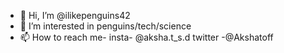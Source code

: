 - 👋 Hi, I’m @ilikepenguins42
- 👀 I’m interested in penguins/tech/science
- 📫 How to reach me-
insta- @aksha.t_s.d
twitter -@Akshatoff



<!---
ilikepenguins42/ilikepenguins42 is a ✨ special ✨ repository because its `README.md` (this file) appears on your GitHub profile.
You can click the Preview link to take a look at your changes.
--->
